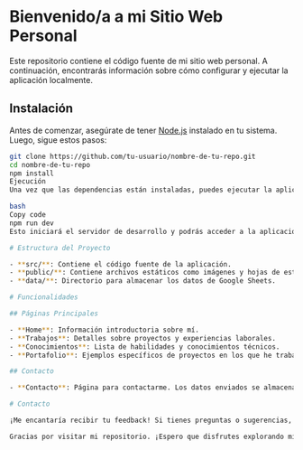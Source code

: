 # Bienvenido/a a mi Sitio Web Personal

Este repositorio contiene el código fuente de mi sitio web personal. A continuación, encontrarás información sobre cómo configurar y ejecutar la aplicación localmente.

## Instalación

Antes de comenzar, asegúrate de tener [Node.js](https://nodejs.org/) instalado en tu sistema. Luego, sigue estos pasos:

```bash
git clone https://github.com/tu-usuario/nombre-de-tu-repo.git
cd nombre-de-tu-repo
npm install
Ejecución
Una vez que las dependencias están instaladas, puedes ejecutar la aplicación con el siguiente comando:

bash
Copy code
npm run dev
Esto iniciará el servidor de desarrollo y podrás acceder a la aplicación en http://localhost:3000.

# Estructura del Proyecto

- **src/**: Contiene el código fuente de la aplicación.
- **public/**: Contiene archivos estáticos como imágenes y hojas de estilo.
- **data/**: Directorio para almacenar los datos de Google Sheets.

# Funcionalidades

## Páginas Principales

- **Home**: Información introductoria sobre mí.
- **Trabajos**: Detalles sobre proyectos y experiencias laborales.
- **Conocimientos**: Lista de habilidades y conocimientos técnicos.
- **Portafolio**: Ejemplos específicos de proyectos en los que he trabajado.

## Contacto

- **Contacto**: Página para contactarme. Los datos enviados se almacenan en una hoja de cálculo de Google Sheets.

# Contacto

¡Me encantaría recibir tu feedback! Si tienes preguntas o sugerencias, no dudes en contactarme a través de la página de contacto de mi sitio web.

Gracias por visitar mi repositorio. ¡Espero que disfrutes explorando mi web personal!
